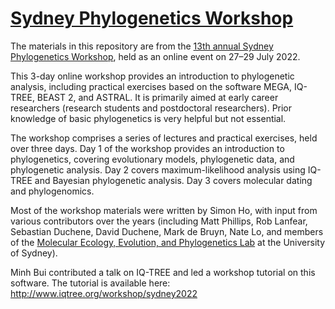 # [Sydney Phylogenetics Workshop](https://meep.sydney.edu.au/workshops/)

The materials in this repository are from the [13th annual Sydney Phylogenetics Workshop](https://meep.sydney.edu.au/workshops/), held as an online event on 27–29 July 2022. 

This 3-day online workshop provides an introduction to phylogenetic analysis, including practical exercises based on the software MEGA, IQ-TREE, BEAST 2, and ASTRAL. It is primarily aimed at early career researchers (research students and postdoctoral researchers). Prior knowledge of basic phylogenetics is very helpful but not essential.

The workshop comprises a series of lectures and practical exercises, held over three days. Day 1 of the workshop provides an introduction to phylogenetics, covering evolutionary models, phylogenetic data, and phylogenetic analysis. Day 2 covers maximum-likelihood analysis using IQ-TREE and Bayesian phylogenetic analysis. Day 3 covers molecular dating and phylogenomics. 

Most of the workshop materials were written by Simon Ho, with input from various contributors over the years (including Matt Phillips, Rob Lanfear, Sebastian Duchene, David Duchene, Mark de Bruyn, Nate Lo, and members of the [Molecular Ecology, Evolution, and Phylogenetics Lab](https://meep.sydney.edu.au/) at the University of Sydney). 

Minh Bui contributed a talk on IQ-TREE and led a workshop tutorial on this software. The tutorial is available here:
http://www.iqtree.org/workshop/sydney2022
